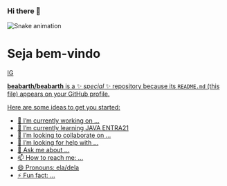 ### Hi there 👋
![Snake animation](https://github.com/beabarth/beabarth/blob/output/github-contribution-grid-snake.svg)
<h1> Seja bem-vindo </h1>
<a href = 'https://instagram.com/beabarthb?igshid=YmMyMTA2M2Y='> IG

**beabarth/beabarth** is a ✨ _special_ ✨ repository because its `README.md` (this file) appears on your GitHub profile.

Here are some ideas to get you started:

- 🔭 I’m currently working on ...
- 🌱 I’m currently learning JAVA ENTRA21
- 👯 I’m looking to collaborate on ...
- 🤔 I’m looking for help with ...
- 💬 Ask me about ...
- 📫 How to reach me: ...
- 😄 Pronouns: ela/dela
- ⚡ Fun fact: ...

